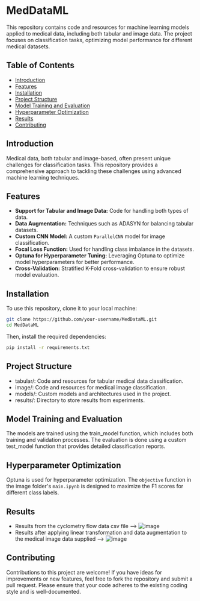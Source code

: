 # MedDataML

This repository contains code and resources for machine learning models applied to medical data, including both tabular and image data. The project focuses on classification tasks, optimizing model performance for different medical datasets.

## Table of Contents

- [Introduction](#introduction)
- [Features](#features)
- [Installation](#installation)
- [Project Structure](#project-structure)
- [Model Training and Evaluation](#model-training-and-evaluation)
- [Hyperparameter Optimization](#hyperparameter-optimization)
- [Results](#results)
- [Contributing](#contributing)


## Introduction

Medical data, both tabular and image-based, often present unique challenges for classification tasks. This repository provides a comprehensive approach to tackling these challenges using advanced machine learning techniques.

## Features

- **Support for Tabular and Image Data:** Code for handling both types of data.
- **Data Augmentation:** Techniques such as ADASYN for balancing tabular datasets.
- **Custom CNN Model:** A custom `ParallelCNN` model for image classification.
- **Focal Loss Function:** Used for handling class imbalance in the datasets.
- **Optuna for Hyperparameter Tuning:** Leveraging Optuna to optimize model hyperparameters for better performance.
- **Cross-Validation:** Stratified K-Fold cross-validation to ensure robust model evaluation.

## Installation

To use this repository, clone it to your local machine:

```bash
git clone https://github.com/your-username/MedDataML.git
cd MedDataML
```
Then, install the required dependencies:

```bash
pip install -r requirements.txt
```

## Project Structure

- tabular/: Code and resources for tabular medical data classification.
- image/: Code and resources for medical image classification.
- models/: Custom models and architectures used in the project.
- results/: Directory to store results from experiments.

## Model Training and Evaluation
The models are trained using the train_model function, which includes both training and validation processes. The evaluation is done using a custom test_model function that provides detailed classification reports.

## Hyperparameter Optimization
Optuna is used for hyperparameter optimization. The `objective` function in the image folder's `main.ipynb` is designed to maximize the F1 scores for different class labels.

## Results 

- Results from the cyclometry flow data csv file --> ![image](https://github.com/user-attachments/assets/f807517a-e8fd-4c9e-8337-f4024eff3ee0)
- Results after applying linear transformation and data augmentation to the medical image data supplied -->
![image](https://github.com/user-attachments/assets/0256c7a6-840d-4799-a9a9-0c2dfc04edb0)
  
## Contributing
Contributions to this project are welcome! If you have ideas for improvements or new features, feel free to fork the repository and submit a pull request. Please ensure that your code adheres to the existing coding style and is well-documented.



